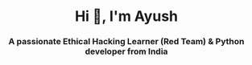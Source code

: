 <h1 align="center">Hi 👋, I'm Ayush</h1>
<h3 align="center">A passionate Ethical Hacking Learner (Red Team) & Python developer from India</h3>
